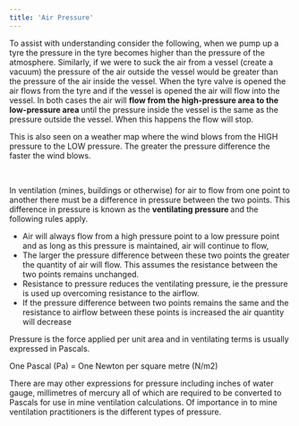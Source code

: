 ```yaml
---
title: 'Air Pressure'
---
```


<p>To assist with understanding consider the following, when we pump up a tyre the pressure in the tyre becomes higher than the pressure of the atmosphere. Similarly, if we were to suck the air from a vessel (create a vacuum) the pressure of the air outside the vessel would be greater than the pressure of the air inside the vessel. When the tyre valve is opened the air flows from the tyre and if the vessel is opened the air will flow into the vessel. In both cases the air will <strong>flow from the high-pressure area to the low-pressure area </strong>until the pressure inside the vessel is the same as the pressure outside the vessel. When this happens the flow will stop.</p>
<p>This is also seen on a weather map where the wind blows from the HIGH pressure to the LOW pressure. The greater the pressure difference the faster the wind blows.</p>
<p>&nbsp;</p>
<p>In ventilation (mines, buildings or otherwise) for air to flow from one point to another there must be a difference in pressure between the two points. This difference in pressure is known as the <strong>ventilating pressure </strong>and the following rules apply.</p>
<ul>
<li>Air will always flow from a high pressure point to a low pressure point and as long as this pressure is maintained, air will continue to flow,</li>
<li>The larger the pressure difference between these two points the greater the quantity of air will flow. This assumes the resistance between the two points remains unchanged.</li>
<li>Resistance to pressure reduces the ventilating pressure, ie the pressure is used up overcoming resistance to the airflow.</li>
<li>If the pressure difference between two points remains the same and the resistance to airflow between these points is increased the air quantity will decrease</li>
</ul>
<p>Pressure is the force applied per unit area and in ventilating terms is usually expressed in Pascals.</p>
<p>One Pascal (Pa) = One Newton per square metre (N/m2)</p>
<p>There are may other expressions for pressure including inches of water gauge, millimetres of mercury all of which are required to be converted to Pascals for use in mine ventilation calculations. Of importance in to mine ventilation practitioners is the different types of pressure.</p>
